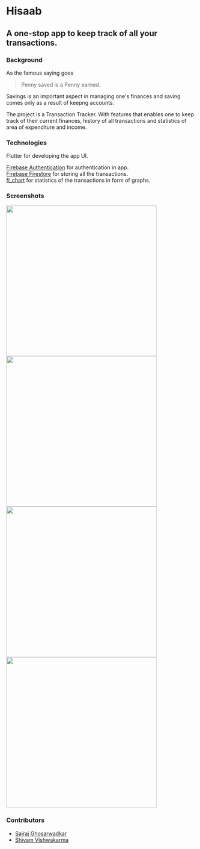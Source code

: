# Hisaab
## A one-stop app to keep track of all your transactions.

### Background

As the famous saying goes
>Penny saved is a Penny earned.

Savings is an important aspect in managing one's finances and saving comes only as a result of keepng accounts.   

The project is a Transaction Tracker. With features that enables one to keep track of their current finances, history of all transactions and statistics of area of expenditure and income.

### Technologies

Flutter for developing the app UI.


[Firebase Authentication](https://firebase.google.com/docs/auth) for authentication in app.  
[Firebase Firestore](https://firebase.google.com/docs/firestore) for storing all the transactions.  
[fl_chart](https://pub.dev/packages/fl_chart) for statistics of the transactions in form of graphs.

### Screenshots

<div class="row">
  <img width="400" src="https://github.com/v-shivam/accounts-1/assets/136485630/a9a218b1-f5f7-4cc4-b2b6-209e2552ea27">
</div>

<div class="row">
  <img width="400" src="https://github.com/v-shivam/accounts-1/assets/136485630/3211dfee-d713-4960-b932-cb3a733f2f14">
</div>

<div class="row">
  <img width="400" src="https://github.com/v-shivam/accounts-1/assets/136485630/e98944f7-36c2-4d9e-91c6-0b29a249d9e5">
</div>

<div class="row">
  <img width="400" src="https://github.com/v-shivam/accounts-1/assets/136485630/100bf718-a9e8-4e3a-a198-132fe536567a">
</div>


### Contributors

- [Sairaj Ghosarwadkar](https://github.com/Sairaj-G)
- [Shivam Vishwakarma](https://github.com/v-shivam)



